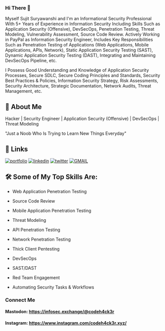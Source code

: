 ### Hi There 👋

<!--
**codeh4ck3r/codeh4ck3r** is a ✨ _special_ ✨ repository because its `README.md` (this file) appears on your GitHub profile.

Here are some ideas to get you started:

- 🔭 I’m currently working on ...
- 🌱 I’m currently learning ...
- 👯 I’m looking to collaborate on ...
- 🤔 I’m looking for help with ...
- 💬 Ask me about ...
- 📫 How to reach me: ...
- 😄 Pronouns: ...
- ⚡ Fun fact: ...
-->



Myself Sujit Suryawanshi and I'm an Informational Security Professional With 5+ Years of Experience in Information Security Including Skills Such as Application Security (Offensive), DevSecOps, Penetration Testing, Threat Modeling, Vulnerability Assessment, Source Code Review. Actively Working in PayPal as Information Security Engineer, Includes Key Responsibilities Such as Penetration Testing of Applications (Web Applications, Mobile Applications, APIs, Network), Static Application Security Testing (SAST), Dynamic Application Security Testing (DAST), Integrating and Maintaining DevSecOps Pipeline, etc.

I Possess Good Understanding and Knowledge of Application Security Processes, Secure SDLC, Secure Coding Principles and Standards, Security Best Practices & Policies, Information Security Strategy, Risk Assessments, Security Architecture, Strategic Documentation, Network Audits, Threat Management, etc.



## 🚀 About Me

Hacker | Security Engineer | Application Security (Offensive) | DevSecOps | Threat Modeling

"Just a Noob Who Is Trying to Learn New Things Everyday"



## 🔗 Links

[![portfolio](https://img.shields.io/badge/my_portfolio-000?style=for-the-badge&logo=ko-fi&logoColor=white)](https://codeh4ck3r.github.io/) [![linkedin](https://img.shields.io/badge/linkedin-0A66C2?style=for-the-badge&logo=linkedin&logoColor=white)](https://www.linkedin.com/in/codeh4ck3r/) [![twitter](https://img.shields.io/badge/twitter-1DA1F2?style=for-the-badge&logo=twitter&logoColor=white)](https://twitter.com/_codeh4ck3r) [![GMAIL](https://img.shields.io/badge/Gmail-D14836?style=for-the-badge&logo=gmail&logoColor=white)](mailto:sujitsuryawanshi987@gmail.com)



## 🛠 Some of My Top Skills Are:

- Web Application Penetration Testing

- Source Code Review

- Mobile Application Penetration Testing

- Threat Modeling

- API Penetration Testing

- Network Penetration Testing

- Thick Client Pentesting

- DevSecOps

- SAST/DAST

- Red Team Engagement 

- Automating Security Tasks & Workflows


### Connect Me

#### Mastodon: https://infosec.exchange/@codeh4ck3r
#### Instagram: https://www.instagram.com/codeh4ck3r.xyz/
